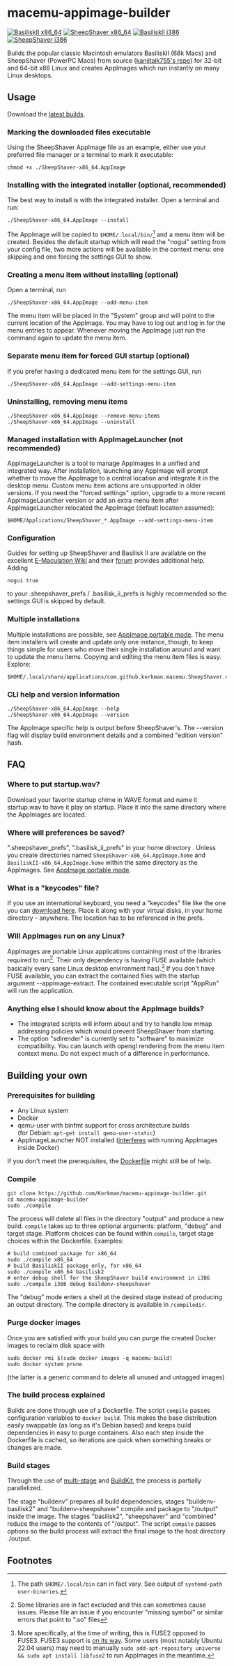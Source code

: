 # macemu-appimage-builder
[![BasiliskII x86_64](https://github.com/Korkman/macemu-appimage-builder/actions/workflows/BasiliskII%20x86_64.yml/badge.svg)](https://github.com/Korkman/macemu-appimage-builder/actions/workflows/BasiliskII%20x86_64.yml) [![SheepShaver x86_64](https://github.com/Korkman/macemu-appimage-builder/actions/workflows/SheepShaver%20x86_64.yml/badge.svg)](https://github.com/Korkman/macemu-appimage-builder/actions/workflows/SheepShaver%20x86_64.yml) [![BasiliskII i386](https://github.com/Korkman/macemu-appimage-builder/actions/workflows/BasiliskII%20i386.yml/badge.svg)](https://github.com/Korkman/macemu-appimage-builder/actions/workflows/BasiliskII%20i386.yml) [![SheepShaver i386](https://github.com/Korkman/macemu-appimage-builder/actions/workflows/SheepShaver%20i386.yml/badge.svg)](https://github.com/Korkman/macemu-appimage-builder/actions/workflows/SheepShaver%20i386.yml)

Builds the popular classic Macintosh emulators BasiliskII (68k Macs) and SheepShaver (PowerPC Macs)
from source ([kanjitalk755's repo](https://github.com/kanjitalk755/macemu)) for 32-bit and 64-bit x86 Linux and creates AppImages which run instantly on many Linux desktops.

## Usage
Download the [latest builds](https://github.com/Korkman/macemu-appimage-builder/releases).

### Marking the downloaded files executable
Using the SheepShaver AppImage file as an example, either use your preferred file manager or a terminal to mark it executable:
```
chmod +x ./SheepShaver-x86_64.AppImage
```

### Installing with the integrated installer (optional, recommended)
The best way to install is with the integrated installer. Open a terminal and run:
```
./SheepShaver-x86_64.AppImage --install
```

The AppImage will be copied to `$HOME/.local/bin/`[^1] and a menu item will be created. Besides the default startup which will read the "nogui" setting from your config file, two more actions will be available in the context menu: one skipping and one forcing the settings GUI to show.

### Creating a menu item without installing (optional)
Open a terminal, run
```
./SheepShaver-x86_64.AppImage --add-menu-item
```
The menu item will be placed in the "System" group and will point to the current location of the AppImage. You may have to log out and log in for the menu entries to appear. Whenever moving the AppImage just run the command again to update the menu item.

### Separate menu item for forced GUI startup (optional)
If you prefer having a dedicated menu item for the settings GUI, run
```
./SheepShaver-x86_64.AppImage --add-settings-menu-item
```


### Uninstalling, removing menu items
```
./SheepShaver-x86_64.AppImage --remove-menu-items
./SheepShaver-x86_64.AppImage --uninstall
```

### Managed installation with AppImageLauncher (not recommended)
AppImageLauncher is a tool to manage AppImages in a unified and integrated way. After installation, launching any AppImage will prompt whether to move the AppImage to a central location and integrate it in the desktop menu. Custom menu item actions are unsupported in older versions. If you need the "forced settings" option, upgrade to a more recent AppImageLauncher version or add an extra menu item after AppImageLauncher relocated the AppImage (default location assumed):
```
$HOME/Applications/SheepShaver_*.AppImage --add-settings-menu-item
```

### Configuration

Guides for setting up SheepShaver and Basilisk II are available on the excellent [E-Maculation Wiki](https://www.emaculation.com/doku.php/sheepshaver_basiliskii_linux) and their [forum](https://www.emaculation.com/forum/) provides additional help. Adding
```
nogui true
```
to your .sheepshaver_prefs / .basilisk_ii_prefs is highly recommended so the settings GUI is skipped by default.

### Multiple installations
Multiple installations are possible, see [AppImage portable mode](https://docs.appimage.org/user-guide/portable-mode.html). The menu item installers will create and update only one instance, though, to keep things simple for users who move their single installation around and want to update the menu items. Copying and editing the menu item files is easy. Explore:
```
$HOME/.local/share/applications/com.github.korkman.macemu.SheepShaver.desktop
```


### CLI help and version information
```
./SheepShaver-x86_64.AppImage --help
./SheepShaver-x86_64.AppImage --version
```
The AppImage specific help is output before SheepShaver's. The --version flag will display build environment details and a combined "edition version" hash.

## FAQ

### Where to put startup.wav?
Download your favorite startup chime in WAVE format and name it startup.wav to have it play on startup. Place it into the same directory where the AppImages are located.

### Where will preferences be saved?
".sheepshaver_prefs", ".basilisk_ii_prefs" in your home directory . Unless you create directories named `SheepShaver-x86_64.AppImage.home` and `BasiliskII-x86_64.AppImage.home` within the same directory as the AppImages. See [AppImage portable mode](https://docs.appimage.org/user-guide/portable-mode.html).

### What is a "keycodes" file?
If you use an international keyboard, you need a "keycodes" file like the one you can [download here](https://raw.githubusercontent.com/Korkman/macemu-appimage-builder/main/keycodes). Place it along with your virtual disks, in your home directory - anywhere. The location has to be referenced in the prefs.

### Will AppImages run on any Linux?
AppImages are portable Linux applications containing most of the libraries required to run[^2].
Their only dependency is having FUSE available (which basically every sane Linux desktop environment has).[^3]
If you don't have FUSE available, you can extract the contained files with the startup argument --appimage-extract.
The contained executable script "AppRun" will run the application.

### Anything else I should know about the AppImage builds?
* The integrated scripts will inform about and try to handle low mmap addressing policies which would prevent SheepShaver from starting.
* The option "sdlrender" is currently set to "software" to maximize compatibility. You can launch with opengl rendering from the menu item context menu. Do not expect much of a difference in performance.

## Building your own

### Prerequisites for building
* Any Linux system
* Docker
* qemu-user with binfmt support for cross architecture builds
  <br>(for Debian: `apt-get install qemu-user-static`)
* AppImageLauncher NOT installed ([interferes](https://github.com/TheAssassin/AppImageLauncher/issues/407) with running AppImages inside Docker)

If you don't meet the prerequisites, the [Dockerfile](https://github.com/Korkman/macemu-appimage-builder/blob/main/docker/Dockerfile) might still be of help.

### Compile
```
git clone https://github.com/Korkman/macemu-appimage-builder.git
cd macemu-appimage-builder
sudo ./compile
```
The process will delete all files in the directory "output" and produce a new build.
`compile` takes up to three optional arguments: platform, "debug" and target stage.
Platform choices can be found within `compile`, target stage choices within the Dockerfile.
Examples:
```
# build combined package for x86_64
sudo ./compile x86_64
# build BasiliskII package only, for x86_64
sudo ./compile x86_64 basilisk2
# enter debug shell for the SheepShaver build environment in i386
sudo ./compile i386 debug buildenv-sheepshaver
```
The "debug" mode enters a shell at the desired stage instead of producing an output directory.
The compile directory is available in `/compiledir`.

### Purge docker images
Once you are satisfied with your build you can purge the created Docker images to reclaim
disk space with

```
sudo docker rmi $(sudo docker images -q macemu-build)
sudo docker system prune
```
(the latter is a generic command to delete all unused
and untagged images)

### The build process explained
Builds are done through use of a Dockerfile. The script `compile` passes configuration variables to `docker build`. This makes the base distribution easily swappable (as long as it's Debian based) and keeps build dependencies in easy to purge containers. Also each step inside the Dockerfile is cached, so iterations are quick when something breaks or changes are made.

### Build stages
Through the use of [multi-stage](https://docs.docker.com/develop/develop-images/multistage-build/) and [BuildKit](https://docs.docker.com/develop/develop-images/build_enhancements/), the process is partially parallelized.

The stage "buildenv" prepares all build dependencies, stages "buildenv-basilisk2" and "buildenv-sheepshaver" compile and package to "/output" inside the image. The stages "basilisk2", "sheepshaver" and "combined" reduce the image to the contents of "/output". The script `compile` passes options so the build process will extract the final image to the host directory ./output.


## Footnotes

[^1]: The path `$HOME/.local/bin` can in fact vary. See output of `systemd-path user-binaries`.

[^2]: Some libraries are in fact excluded and this can sometimes cause issues. Please file an issue if you encounter "missing symbol" or similar errors that point to ".so" files

[^3]: More specifically, at the time of writing, this is FUSE2 opposed to FUSE3. FUSE3 support is [on its way](https://github.com/AppImage/AppImageKit/issues/877). Some users (most notably Ubuntu 22.04 users) may need to manually `sudo add-apt-repository universe && sudo apt install libfuse2` to run AppImages in the meantime.
